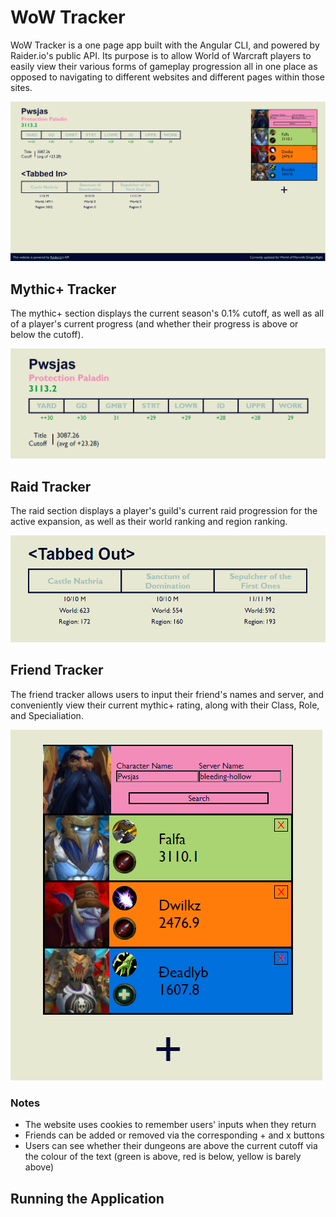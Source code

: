 # WoW Tracker

WoW Tracker is a one page app built with the Angular CLI, and powered by Raider.io's public API.  Its purpose is to allow World of Warcraft players to easily view their various forms of gameplay progression all in one place as opposed to navigating to different websites and different pages within those sites.

![image of the entire website](https://github.com/Pwsjas/angular-sandbox/blob/development/app/docs/site.png?raw=true)

## Mythic+ Tracker

The mythic+ section displays the current season's 0.1% cutoff, as well as all of a player's current progress (and whether their progress is above or below the cutoff).

![image of mythic+ progress](https://github.com/Pwsjas/angular-sandbox/blob/development/app/docs/dungeons.png?raw=true)

## Raid Tracker

The raid section displays a player's guild's current raid progression for the active expansion, as well as their world ranking and region ranking.

![image of raid progress](https://github.com/Pwsjas/angular-sandbox/blob/development/app/docs/raids.png?raw=true)

## Friend Tracker

The friend tracker allows users to input their friend's names and server, and conveniently view their current mythic+ rating, along with their Class, Role, and Specialiation.

![image of friends list](https://github.com/Pwsjas/angular-sandbox/blob/development/app/docs/friends.png?raw=true)

### Notes

- The website uses cookies to remember users' inputs when they return
- Friends can be added or removed via the corresponding + and x buttons
- Users can see whether their dungeons are above the current cutoff via the colour of the text (green is above, red is below, yellow is barely above)

## Running the Application

